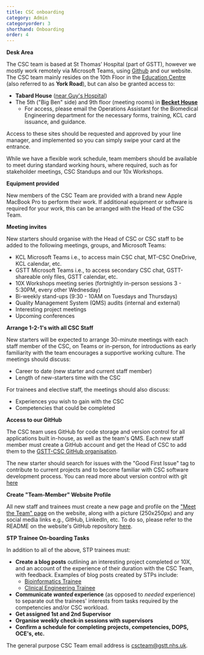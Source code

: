 ```yaml
---
title: CSC onboarding
category: Admin
categoryorder: 3
shorthand: Onboarding
order: 4
---
```


**Desk Area**

The CSC team is based at St Thomas’ Hospital (part of GSTT), however we mostly work remotely 
via Microsoft Teams, using <a href="https://github.com/GSTT-CSC/">Github</a> and our website.
The CSC team mainly resides on the 10th Floor in the [Education Centre](https://maps.app.goo.gl/J5BUnrPw1eHsNDdq8) (also referred to as **York Road**), but can also be granted access to:

- **Tabard House** ([near Guy's Hospital](https://maps.app.goo.gl/jDNeBb3Q21Bd7eUL8))
- The 5th ("Big Ben" side) and 9th floor (meeting rooms) in [**Becket House**](https://maps.app.goo.gl/g3Rc6bPowryfpby16) 
  - For access, please email the Operations Assistant for the Biomedical Engineering department for the necessary forms, training, KCL card issuance, and guidance.

Access to these sites should be requested and approved by your line manager, and implemented so you can simply swipe your card at the entrance. 


While we have a flexible work schedule, team members should be available to meet during standard working hours, where 
required, such as for stakeholder meetings, CSC Standups and our 10x Workshops.


**Equipment provided**

New members of the CSC Team are provided with a brand new Apple MacBook Pro to perform their work. If additional 
equipment or software is required for your work, this can be arranged with the Head of the CSC Team.


**Meeting invites**

New starters should organise with the Head of CSC or CSC staff to be added to the following meetings, groups, and Microsoft Teams:

- KCL Microsoft Teams i.e., to access main CSC chat, MT-CSC OneDrive, KCL calendar, etc.
- GSTT Microsoft Teams i.e., to access secondary CSC chat, GSTT-shareable only files, GSTT calendar, etc.
- 10X Workshops meeting series (fortnightly in-person sessions 3 - 5:30PM, every other Wednesday)
- Bi-weekly stand-ups (9:30 - 10AM on Tuesdays and Thursdays)
- Quality Management System (QMS) audits (internal and external)
- Interesting project meetings
- Upcoming conferences

**Arrange 1-2-1's with all CSC Staff**

New starters will be expected to arrange 30-minute meetings with each staff member of the CSC, on Teams or in-person, for 
introductions as early familiarity with the team encourages a supportive working culture. The meetings should discuss:

- Career to date (new starter and current staff member)
- Length of new-starters time with the CSC

For trainees and elective staff, the meetings should also discuss:  
- Experiences you wish to gain with the CSC
- Competencies that could be completed

**Access to our GitHub**

The CSC team uses GitHub for code storage and version control for all applications built in-house, as well as the 
team's QMS. Each new staff member must create a GitHub account and get the Head of CSC to add them to the [GSTT-CSC GitHub organisation](https://github.com/GSTT-CSC). 

The new starter should search for issues with the "Good First Issue" tag to contribute to current projects and to become 
familiar with CSC software development process. You can read more about version control with git [here](https://git-scm.com/book/en/v2/Getting-Started-About-Version-Control)

**Create "Team-Member" Website Profile**

All new staff and trainees must create a new page and profile on the ["Meet the Team" page](https://gstt-csc.github.io/team.html) on the website, along with a picture (250x250px) and any social media links e.g., GitHub, LinkedIn, etc. To do so, please refer to the README on the website's GitHub repository [here](https://github.com/GSTT-CSC/gstt-csc.github.io).

**STP Trainee On-boarding Tasks**

In addition to all of the above, STP trainees must:

- **Create a blog posts** outlining an interesting project completed or 10X, and an account of the experience of their duration with the CSC Team, with feedback. Examples of blog posts created by STPs include:  
  - [Bioinformatics Trainee](blogs/articles/2021/08/25/STP_blog_Igor.html)
  - [Clinical Engineering Trainee](/blogs/articles/2022/07/01/STP_blog_Isabella.html)
- **Communicate *wanted* experience** (as opposed to *needed* experience) to separate out the trainees' interests from tasks required by the competencies and/or CSC workload.
- **Get assigned 1st and 2nd Supervisor**
- **Organise weekly check-in sessions with supervisors**
- **Confirm a schedule for completing projects, competencies, DOPS, OCE's, etc.**

The general purpose CSC Team email address is [cscteam@gstt.nhs.uk](mailto:cscteam@gstt.nhs.uk).
